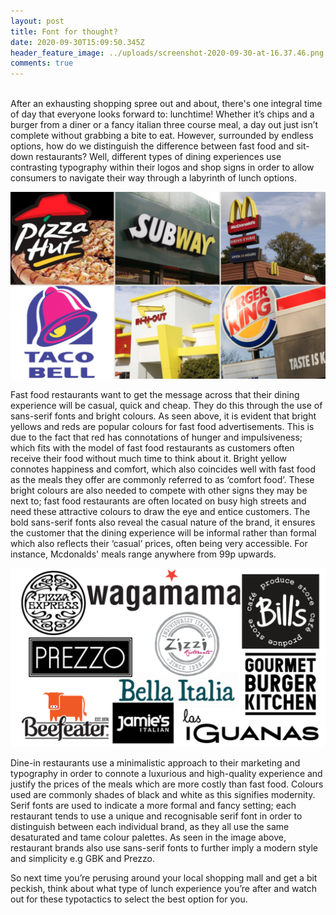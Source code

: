 ```yaml
---
layout: post
title: Font for thought?
date: 2020-09-30T15:09:50.345Z
header_feature_image: ../uploads/screenshot-2020-09-30-at-16.37.46.png
comments: true
---
```

\
After an exhausting shopping spree out and about, there's one integral time of day that everyone looks forward to: lunchtime! Whether it’s chips and a burger from a diner or a fancy italian three course meal, a day out just isn’t complete without grabbing a bite to eat. However, surrounded by endless options, how do we distinguish the difference between fast food and sit-down restaurants? Well, different types of dining experiences use contrasting typography within their logos and shop signs in order to allow consumers to navigate their way through a labyrinth of lunch options.

![](../uploads/screenshot-2020-09-30-at-16.11.09.png "Fast Food Signs")

Fast food restaurants want to get the message across that their dining experience will be casual, quick and cheap. They do this through the use of sans-serif fonts and bright colours. As seen above, it is evident that bright yellows and reds are popular colours for fast food advertisements. This is due to the fact that red has connotations of hunger and impulsiveness; which fits with the model of fast food restaurants as customers often receive their food without much time to think about it. Bright yellow connotes happiness and comfort, which also coincides well with fast food as the meals they offer are commonly referred to as ‘comfort food’. These bright colours are also needed to compete with other signs they may be next to; fast food restaurants are often located on busy high streets and need these attractive colours to draw the eye and entice customers. The bold sans-serif fonts also reveal the casual nature of the brand, it ensures the customer that the dining experience will be informal rather than formal which also reflects their ‘casual’ prices, often being very accessible. For instance, Mcdonalds' meals range anywhere from 99p upwards.

![](../uploads/screenshot-2020-09-30-at-16.11.19.png "Restaurant signs")

Dine-in restaurants use a minimalistic approach to their marketing and typography in order to connote a luxurious and high-quality experience and justify the prices of the meals which are more costly than fast food. Colours used are commonly shades of black and white as this signifies modernity. Serif fonts are used to indicate a more formal and fancy setting; each restaurant tends to use a unique and recognisable serif font in order to distinguish between each individual brand, as they all use the same desaturated and tame colour palettes. As seen in the image above, restaurant brands also use sans-serif fonts to further imply a modern style and simplicity e.g GBK and Prezzo.

So next time you’re perusing around your local shopping mall and get a bit peckish, think about what type of lunch experience you’re after and watch out for these typotactics to select the best option for you.
